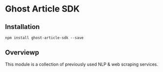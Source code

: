 # Ghost Article SDK

## Installation

`npm install ghost-article-sdk --save`

## Overviewp

This module is a collection of previously used NLP & web scraping services.